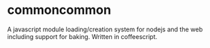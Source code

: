 commoncommon
============

A javascript module loading/creation system for nodejs and the web including support for baking. Written in coffeescript.

